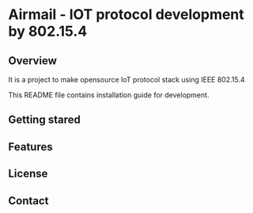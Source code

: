 # Airmail - IOT protocol development by 802.15.4


## Overview
 It is a project to make opensource IoT protocol stack using IEEE 802.15.4
 
 This README file contains installation guide for development. 

## Getting stared

## Features

## License

## Contact